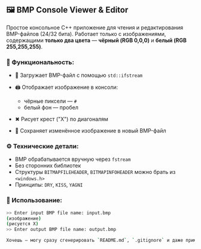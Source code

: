 ## 🖼 BMP Console Viewer & Editor

Простое консольное C++ приложение для чтения и редактирования BMP-файлов (24/32 бита).
Работает только с изображениями, содержащими **только два цвета** — **чёрный (RGB 0,0,0)** и **белый (RGB 255,255,255)**.

### 🔧 Функциональность:

* 📂 Загружает BMP-файл с помощью `std::ifstream`
* 🖨 Отображает изображение в консоли:

  * чёрные пиксели — `#`
  * белый фон — пробел
* ✖ Рисует крест ("X") по диагоналям
* 💾 Сохраняет изменённое изображение в новый BMP-файл

### ⚙ Технические детали:

* BMP обрабатывается вручную через `fstream`
* Без сторонних библиотек
* Структуры `BITMAPFILEHEADER`, `BITMAPINFOHEADER` можно брать из `<windows.h>`
* Принципы: `DRY`, `KISS`, `YAGNI`

### 🚀 Использование:

```bash
>> Enter input BMP file name: input.bmp
(изображение)
(рисуется X)
>> Enter output BMP file name: output.bmp

Хочешь — могу сразу сгенерировать `README.md`, `.gitignore` и даже пример BMP.

